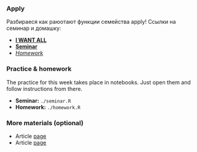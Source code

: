 ### Apply
Разбираеся как раюотают функции семейства apply! 
Ссылки на семинар и домашку:
- [__I WANT ALL__](https://yadi.sk/d/cvGzXWD3ToyFuA)
- [__Seminar__](https://yadi.sk/d/o2-mwCq4xPvwGw)
- [_Homework_](https://yadi.sk/d/nnAyjywpkt60kQ)


### Practice & homework
The practice for this week takes place in notebooks. Just open them and follow instructions from there.
* __Seminar:__ `./seminar.R`
* __Homework:__ `./homework.R`



### More materials (optional)
* Article [page](https://habr.com/ru/company/infopulse/blog/281747/)
* Article [page](https://habr.com/ru/company/infopulse/blog/302624/)

